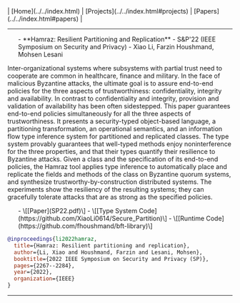 <div class="right"> 
 | [Home](../../index.html) | [Projects](../../index.html#projects) | [Papers](../../index.html#papers) |
</div>

**************************************************
<ul class="airlist">
- **Hamraz: Resilient Partitioning and Replication**
- S&P'22 (IEEE Symposium on Security and Privacy)
- Xiao Li, Farzin Houshmand, Mohsen Lesani
</ul>

Inter-organizational systems where subsystems with partial trust need to cooperate are common in healthcare, finance and military. In the face of malicious Byzantine attacks, the ultimate goal is to assure end-to-end policies for the three aspects of trustworthiness: confidentiality, integrity and availability. In contrast to confidentiality and integrity, provision and validation of availability has been often sidestepped. This paper guarantees end-to-end policies simultaneously for all the three aspects of trustworthiness. It presents a security-typed object-based language, a partitioning transformation, an operational semantics, and an information flow type inference system for partitioned and replicated classes. The type system provably guarantees that well-typed methods enjoy noninterference for the three properties, and that their types quantify their resilience to Byzantine attacks. Given a class and the specification of its end-to-end policies, the Hamraz tool applies type inference to automatically place and replicate the fields and methods of the class on Byzantine quorum systems, and synthesize trustworthy-by-construction distributed systems. The experiments show the resiliency of the resulting systems; they can gracefully tolerate attacks that are as strong as the specified policies.

<ul class="airlist">
- \[[Paper](SP22.pdf)\]
- \[[Type System Code](https://github.com/XiaoLi0614/Secure_Partition)\]
- \[[Runtime Code](https://github.com/fhoushmand/bft-library)\]
</ul>

```bibtex
@inproceedings{li2022hamraz,
  title={Hamraz: Resilient partitioning and replication},
  author={Li, Xiao and Houshmand, Farzin and Lesani, Mohsen},
  booktitle={2022 IEEE Symposium on Security and Privacy (SP)},
  pages={2267--2284},
  year={2022},
  organization={IEEE}
}
```

**************************************************
